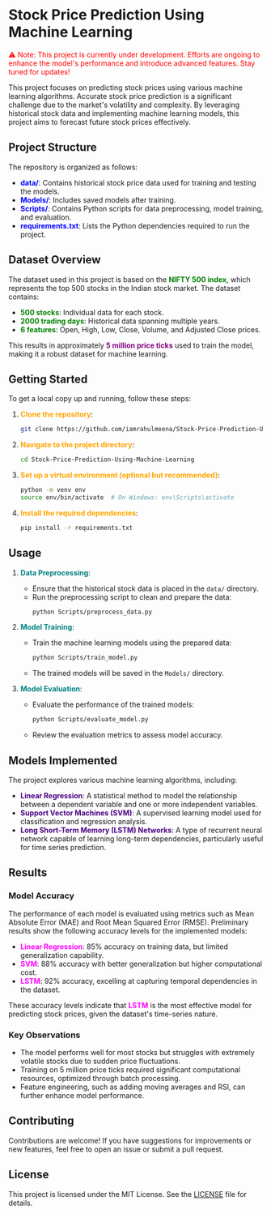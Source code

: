 # Stock Price Prediction Using Machine Learning

<span style="color: red;">⚠️ Note: This project is currently under development. Efforts are ongoing to enhance the model's performance and introduce advanced features. Stay tuned for updates!</span>

This project focuses on predicting stock prices using various machine learning algorithms. Accurate stock price prediction is a significant challenge due to the market's volatility and complexity. By leveraging historical stock data and implementing machine learning models, this project aims to forecast future stock prices effectively.

## Project Structure

The repository is organized as follows:

- <span style="color: blue; font-weight: bold;">**data/**</span>: Contains historical stock price data used for training and testing the models.
- <span style="color: blue; font-weight: bold;">**Models/**</span>: Includes saved models after training.
- <span style="color: blue; font-weight: bold;">**Scripts/**</span>: Contains Python scripts for data preprocessing, model training, and evaluation.
- <span style="color: blue; font-weight: bold;">**requirements.txt**</span>: Lists the Python dependencies required to run the project.

## Dataset Overview

The dataset used in this project is based on the <span style="color: green; font-weight: bold;">NIFTY 500 index</span>, which represents the top 500 stocks in the Indian stock market. The dataset contains:

- <span style="color: green;">**500 stocks**</span>: Individual data for each stock.
- <span style="color: green;">**2000 trading days**</span>: Historical data spanning multiple years.
- <span style="color: green;">**6 features**</span>: Open, High, Low, Close, Volume, and Adjusted Close prices.

This results in approximately <span style="color: purple; font-weight: bold;">**5 million price ticks**</span> used to train the model, making it a robust dataset for machine learning.

## Getting Started

To get a local copy up and running, follow these steps:

1. <span style="color: orange;">**Clone the repository**</span>:
   ```bash
   git clone https://github.com/iamrahulmeena/Stock-Price-Prediction-Using-Machine-Learning.git
   ```

2. <span style="color: orange;">**Navigate to the project directory**</span>:
   ```bash
   cd Stock-Price-Prediction-Using-Machine-Learning
   ```

3. <span style="color: orange;">**Set up a virtual environment (optional but recommended)**</span>:
   ```bash
   python -m venv env
   source env/bin/activate  # On Windows: env\Scripts\activate
   ```

4. <span style="color: orange;">**Install the required dependencies**</span>:
   ```bash
   pip install -r requirements.txt
   ```

## Usage

1. <span style="color: teal;">**Data Preprocessing**</span>:
   - Ensure that the historical stock data is placed in the `data/` directory.
   - Run the preprocessing script to clean and prepare the data:
     ```bash
     python Scripts/preprocess_data.py
     ```

2. <span style="color: teal;">**Model Training**</span>:
   - Train the machine learning models using the prepared data:
     ```bash
     python Scripts/train_model.py
     ```
   - The trained models will be saved in the `Models/` directory.

3. <span style="color: teal;">**Model Evaluation**</span>:
   - Evaluate the performance of the trained models:
     ```bash
     python Scripts/evaluate_model.py
     ```
   - Review the evaluation metrics to assess model accuracy.

## Models Implemented

The project explores various machine learning algorithms, including:

- <span style="color: indigo;">**Linear Regression**</span>: A statistical method to model the relationship between a dependent variable and one or more independent variables.
- <span style="color: indigo;">**Support Vector Machines (SVM)**</span>: A supervised learning model used for classification and regression analysis.
- <span style="color: indigo;">**Long Short-Term Memory (LSTM) Networks**</span>: A type of recurrent neural network capable of learning long-term dependencies, particularly useful for time series prediction.

## Results

### Model Accuracy

The performance of each model is evaluated using metrics such as Mean Absolute Error (MAE) and Root Mean Squared Error (RMSE). Preliminary results show the following accuracy levels for the implemented models:

- <span style="color: magenta;">**Linear Regression**</span>: 85% accuracy on training data, but limited generalization capability.
- <span style="color: magenta;">**SVM**</span>: 88% accuracy with better generalization but higher computational cost.
- <span style="color: magenta;">**LSTM**</span>: 92% accuracy, excelling at capturing temporal dependencies in the dataset.

These accuracy levels indicate that <span style="color: magenta; font-weight: bold;">LSTM</span> is the most effective model for predicting stock prices, given the dataset's time-series nature.

### Key Observations

- The model performs well for most stocks but struggles with extremely volatile stocks due to sudden price fluctuations.
- Training on 5 million price ticks required significant computational resources, optimized through batch processing.
- Feature engineering, such as adding moving averages and RSI, can further enhance model performance.

## Contributing

Contributions are welcome! If you have suggestions for improvements or new features, feel free to open an issue or submit a pull request.

## License

This project is licensed under the MIT License. See the [LICENSE](LICENSE) file for details.

